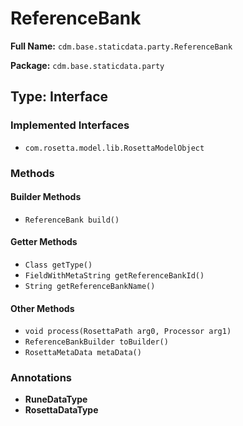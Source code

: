 # ReferenceBank

**Full Name:** `cdm.base.staticdata.party.ReferenceBank`

**Package:** `cdm.base.staticdata.party`

## Type: Interface

### Implemented Interfaces

- `com.rosetta.model.lib.RosettaModelObject`

### Methods

#### Builder Methods

- `ReferenceBank build()`

#### Getter Methods

- `Class getType()`
- `FieldWithMetaString getReferenceBankId()`
- `String getReferenceBankName()`

#### Other Methods

- `void process(RosettaPath arg0, Processor arg1)`
- `ReferenceBankBuilder toBuilder()`
- `RosettaMetaData metaData()`

### Annotations

- **RuneDataType**
- **RosettaDataType**


